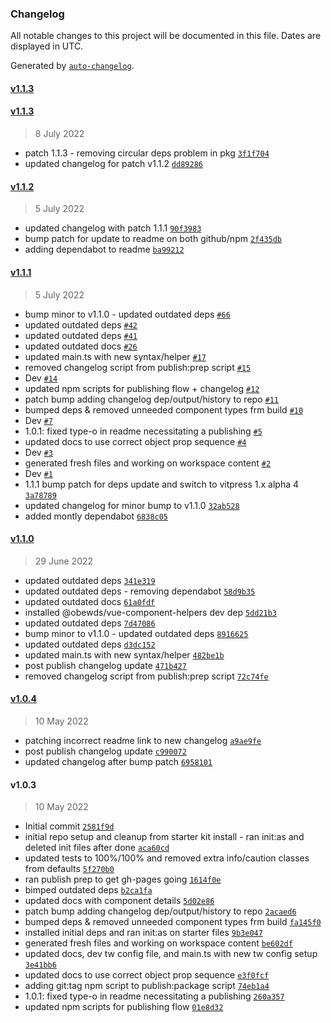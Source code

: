 ### Changelog

All notable changes to this project will be documented in this file. Dates are displayed in UTC.

Generated by [`auto-changelog`](https://github.com/CookPete/auto-changelog).

#### [v1.1.3](https://github.com/obewds/tw-bg-palette-console/compare/v1.1.3...v1.1.3)

#### [v1.1.3](https://github.com/obewds/tw-bg-palette-console/compare/v1.1.2...v1.1.3)

> 8 July 2022

- patch 1.1.3 - removing circular deps problem in pkg [`3f1f704`](https://github.com/obewds/tw-bg-palette-console/commit/3f1f70407b044576cd73ab2f2a88befd2955635b)
- updated changelog for patch v1.1.2 [`dd89286`](https://github.com/obewds/tw-bg-palette-console/commit/dd8928657cffa18f4ea799dafddca40627fd1ce0)

#### [v1.1.2](https://github.com/obewds/tw-bg-palette-console/compare/v1.1.1...v1.1.2)

> 5 July 2022

- updated changelog with patch 1.1.1 [`90f3983`](https://github.com/obewds/tw-bg-palette-console/commit/90f39831d211c4692dfbd6404bd6ad13017dd63c)
- bump patch for update to readme on both github/npm [`2f435db`](https://github.com/obewds/tw-bg-palette-console/commit/2f435db603b86500399e9b31ad8e2c0af923d053)
- adding dependabot to readme [`ba99212`](https://github.com/obewds/tw-bg-palette-console/commit/ba992122ead23cd9de53e1a05bcf869f586bbf31)

#### [v1.1.1](https://github.com/obewds/tw-bg-palette-console/compare/v1.1.0...v1.1.1)

> 5 July 2022

- bump minor to v1.1.0 - updated outdated deps [`#66`](https://github.com/obewds/tw-bg-palette-console/pull/66)
- updated outdated deps [`#42`](https://github.com/obewds/tw-bg-palette-console/pull/42)
- updated outdated deps [`#41`](https://github.com/obewds/tw-bg-palette-console/pull/41)
- updated outdated docs [`#26`](https://github.com/obewds/tw-bg-palette-console/pull/26)
- updated main.ts with new syntax/helper [`#17`](https://github.com/obewds/tw-bg-palette-console/pull/17)
- removed changelog script from publish:prep script [`#15`](https://github.com/obewds/tw-bg-palette-console/pull/15)
- Dev [`#14`](https://github.com/obewds/tw-bg-palette-console/pull/14)
- updated npm scripts for publishing flow + changelog [`#12`](https://github.com/obewds/tw-bg-palette-console/pull/12)
- patch bump adding changelog dep/output/history to repo [`#11`](https://github.com/obewds/tw-bg-palette-console/pull/11)
- bumped deps & removed unneeded component types frm build [`#10`](https://github.com/obewds/tw-bg-palette-console/pull/10)
- Dev [`#7`](https://github.com/obewds/tw-bg-palette-console/pull/7)
- 1.0.1: fixed type-o in readme necessitating a publishing [`#5`](https://github.com/obewds/tw-bg-palette-console/pull/5)
- updated docs to use correct object prop sequence [`#4`](https://github.com/obewds/tw-bg-palette-console/pull/4)
- Dev [`#3`](https://github.com/obewds/tw-bg-palette-console/pull/3)
- generated fresh files and working on workspace content [`#2`](https://github.com/obewds/tw-bg-palette-console/pull/2)
- Dev [`#1`](https://github.com/obewds/tw-bg-palette-console/pull/1)
- 1.1.1 bump patch for deps update and switch to vitpress 1.x alpha 4 [`3a78789`](https://github.com/obewds/tw-bg-palette-console/commit/3a78789977c2173fd96b6798a8d85073946e005b)
- updated changelog for minor bump to v1.1.0 [`32ab528`](https://github.com/obewds/tw-bg-palette-console/commit/32ab5289e9898b84d74198ef7845ba9eeee49a85)
- added montly dependabot [`6838c05`](https://github.com/obewds/tw-bg-palette-console/commit/6838c05bfa03be6f4dfb11790080f97142061b96)

#### [v1.1.0](https://github.com/obewds/tw-bg-palette-console/compare/v1.0.4...v1.1.0)

> 29 June 2022

- updated outdated deps [`341e319`](https://github.com/obewds/tw-bg-palette-console/commit/341e319471ce4cbcdbd04e7ed75c75b4d6158a5c)
- updated outdated deps - removing dependabot [`58d9b35`](https://github.com/obewds/tw-bg-palette-console/commit/58d9b35656263328fda4e33b4571e0645c4db147)
- updated outdated docs [`61a0fdf`](https://github.com/obewds/tw-bg-palette-console/commit/61a0fdffb33cc544c7db96f5145865bc960e8071)
- installed @obewds/vue-component-helpers dev dep [`5dd21b3`](https://github.com/obewds/tw-bg-palette-console/commit/5dd21b32c221edbbebf6e3295780d67f9566b9dc)
- updated outdated deps [`7d47086`](https://github.com/obewds/tw-bg-palette-console/commit/7d47086dfa43bd5ac371ebee632179fa79b6b85d)
- bump minor to v1.1.0 - updated outdated deps [`8916625`](https://github.com/obewds/tw-bg-palette-console/commit/891662549c0ae2ddf8a32f1a4bdcf0ea1e266349)
- updated outdated deps [`d3dc152`](https://github.com/obewds/tw-bg-palette-console/commit/d3dc1527a23b16bcf4662c77bd8823554be5ccf6)
- updated main.ts with new syntax/helper [`482be1b`](https://github.com/obewds/tw-bg-palette-console/commit/482be1bbbf0d7595f5bd258c0f22a1b0d18c668d)
- post publish changelog update [`471b427`](https://github.com/obewds/tw-bg-palette-console/commit/471b427cfd6a8ab60d04591b194292c7db824378)
- removed changelog script from publish:prep script [`72c74fe`](https://github.com/obewds/tw-bg-palette-console/commit/72c74fe8ced7e430085664f8edf5a64142ff9370)

#### [v1.0.4](https://github.com/obewds/tw-bg-palette-console/compare/v1.0.3...v1.0.4)

> 10 May 2022

- patching incorrect readme link to new changelog [`a9ae9fe`](https://github.com/obewds/tw-bg-palette-console/commit/a9ae9fec283d8cbd4370b692d940683e16fb9efa)
- post publish changelog update [`c990072`](https://github.com/obewds/tw-bg-palette-console/commit/c990072636aa8c361efa37d2849e2f7ee082463e)
- updated changelog after bump patch [`6958101`](https://github.com/obewds/tw-bg-palette-console/commit/695810109e09122c0144d839e1996e43138852ef)

#### v1.0.3

> 10 May 2022

- Initial commit [`2581f9d`](https://github.com/obewds/tw-bg-palette-console/commit/2581f9def1b429a13642597a4cbfc046d0d01050)
- initial repo setup and cleanup from starter kit install - ran init:as and deleted init files after done [`aca60cd`](https://github.com/obewds/tw-bg-palette-console/commit/aca60cdee97024a977b52abafa05ced3918659fe)
- updated tests to 100%/100% and removed extra info/caution classes from defaults [`5f270b0`](https://github.com/obewds/tw-bg-palette-console/commit/5f270b06ec343ae15ff67f14ad43e4f3c2ccd6f5)
- ran publish prep to get gh-pages going [`1614f0e`](https://github.com/obewds/tw-bg-palette-console/commit/1614f0efb12d199712053b7a386478776f09d002)
- bimped outdated deps [`b2ca1fa`](https://github.com/obewds/tw-bg-palette-console/commit/b2ca1fa992677c2ab3ec8844ced9b939fc83eb97)
- updated docs with component details [`5d02e86`](https://github.com/obewds/tw-bg-palette-console/commit/5d02e867ebe0657247257a6fdc966261b0a3acc3)
- patch bump adding changelog dep/output/history to repo [`2acaed6`](https://github.com/obewds/tw-bg-palette-console/commit/2acaed66961ed82afb3cf30dc01f20fdd2e05532)
- bumped deps & removed unneeded component types frm build [`fa145f0`](https://github.com/obewds/tw-bg-palette-console/commit/fa145f08a09ed3a5858766c00ff4b4bc8d93536f)
- installed initial deps and ran init:as on starter files [`9b3e047`](https://github.com/obewds/tw-bg-palette-console/commit/9b3e04789d925e47b4b9e829a8c1b1b580ea6394)
- generated fresh files and working on workspace content [`be602df`](https://github.com/obewds/tw-bg-palette-console/commit/be602df57f5a725b4649bb7167993e308e6de0b8)
- updated docs, dev tw config file, and main.ts with new tw config setup [`3e41bb6`](https://github.com/obewds/tw-bg-palette-console/commit/3e41bb6f03f25f259670bb9688f44b43ebec471d)
- updated docs to use correct object prop sequence [`e3f0fcf`](https://github.com/obewds/tw-bg-palette-console/commit/e3f0fcf54a53106e5b869950fb69e14f595ee87a)
- adding git:tag npm script to publish:package script [`74eb1a4`](https://github.com/obewds/tw-bg-palette-console/commit/74eb1a43299aafb530c29dbb0e24a28d3a364e7d)
- 1.0.1: fixed type-o in readme necessitating a publishing [`260a357`](https://github.com/obewds/tw-bg-palette-console/commit/260a3571c34d658dfb4cdd3c713ac60b667e26d6)
- updated npm scripts for publishing flow [`01e8d32`](https://github.com/obewds/tw-bg-palette-console/commit/01e8d32fb7525ce232caff3c2dc68750c5b6edb0)
